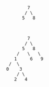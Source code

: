                              7
                            / \
                           5   8
                         
                        

                             7
                            / \
                           5   8
                         /   \   \
                        1     6   9
                      /  \
                     0    3
                         / \
                        2   4